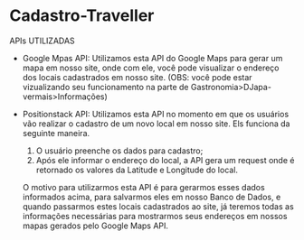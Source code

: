 # Cadastro-Traveller

APIs UTILIZADAS

- Google Mpas API:
      Utilizamos esta API do Google Maps para gerar um mapa em nosso site, onde com ele, você pode visualizar o endereço dos locais cadastrados em nosso site.
      (OBS: você pode estar vizualizando seu funcionamento na parte de Gastronomia>DJapa-vermais>Informações)
      
- Positionstack API:
    Utilizamos esta API no momento em que os usuários vão realizar o cadastro de um novo local em nosso site. Els funciona da seguinte maneira.
     
     1. O usuário preenche os dados para cadastro;
     2. Após ele informar o endereço do local, a API gera um request onde é retornado os valores da Latitude e Longitude do local.

     O motivo para utilizarmos esta API é para gerarmos esses dados informados acima, para salvarmos eles em nosso Banco de Dados, e quando passarmos estes locais cadastrados ao site, já teremos todas as informações necessárias para mostrarmos seus endereços em nossos mapas gerados pelo Google Maps API.
